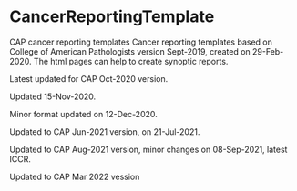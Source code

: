 # CancerReportingTemplate
CAP cancer reporting templates
Cancer reporting templates based on College of American Pathologists
version Sept-2019, created on 29-Feb-2020.
The html pages can help to create synoptic reports.

Latest updated for CAP Oct-2020 version.

Updated 15-Nov-2020.

Minor format updated on 12-Dec-2020.

Updated to CAP Jun-2021 version, on 21-Jul-2021.

Updated to CAP Aug-2021 version, minor changes on 08-Sep-2021, latest ICCR.

Updated to CAP Mar 2022 vession
